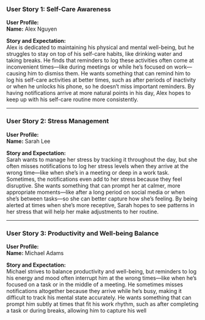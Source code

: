 ### User Story 1: Self-Care Awareness

**User Profile:**  
**Name:** Alex Nguyen

**Story and Expectation:**  
Alex is dedicated to maintaining his physical and mental well-being, but he struggles to stay on top of his self-care habits, like drinking water and taking breaks. He finds that reminders to log these activities often come at inconvenient times—like during meetings or while he’s focused on work—causing him to dismiss them. He wants something that can remind him to log his self-care activities at better times, such as after periods of inactivity or when he unlocks his phone, so he doesn’t miss important reminders. By having notifications arrive at more natural points in his day, Alex hopes to keep up with his self-care routine more consistently.

---

### User Story 2: Stress Management

**User Profile:**  
**Name:** Sarah Lee

**Story and Expectation:**  
Sarah wants to manage her stress by tracking it throughout the day, but she often misses notifications to log her stress levels when they arrive at the wrong time—like when she’s in a meeting or deep in a work task. Sometimes, the notifications even add to her stress because they feel disruptive. She wants something that can prompt her at calmer, more appropriate moments—like after a long period on social media or when she’s between tasks—so she can better capture how she’s feeling. By being alerted at times when she’s more receptive, Sarah hopes to see patterns in her stress that will help her make adjustments to her routine.

---

### User Story 3: Productivity and Well-being Balance

**User Profile:**  
**Name:** Michael Adams

**Story and Expectation:**  
Michael strives to balance productivity and well-being, but reminders to log his energy and mood often interrupt him at the wrong times—like when he’s focused on a task or in the middle of a meeting. He sometimes misses notifications altogether because they arrive while he’s busy, making it difficult to track his mental state accurately. He wants something that can prompt him subtly at times that fit his work rhythm, such as after completing a task or during breaks, allowing him to capture his well
